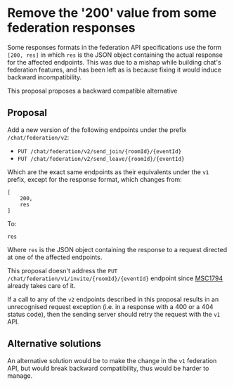 # Remove the '200' value from some federation responses

Some responses formats in the federation API specifications use the form `[200,
res]` in which `res` is the JSON object containing the actual response for the
affected endpoints. This was due to a mishap while building chat's federation
features, and has been left as is because fixing it would induce backward
incompatibility.

This proposal proposes a backward compatible alternative

## Proposal

Add a new version of the following endpoints under the prefix
`/chat/federation/v2`:

* `PUT /chat/federation/v2/send_join/{roomId}/{eventId}`
* `PUT /chat/federation/v2/send_leave/{roomId}/{eventId}`

Which are the exact same endpoints as their equivalents under the `v1` prefix,
except for the response format, which changes from:

```
[
    200,
    res
]
```

To:

```
res
```

Where `res` is the JSON object containing the response to a request directed at
one of the affected endpoints.

This proposal doesn't address the `PUT
/chat/federation/v1/invite/{roomId}/{eventId}` endpoint since
[MSC1794](https://github.com/matrix-org/matrix-doc/pull/1794) already takes care
of it.

If a call to any of the `v2` endpoints described in this proposal results in an
unrecognised request exception (i.e. in a response with a 400 or a 404 status
code), then the sending server should retry the request with the `v1` API.

## Alternative solutions

An alternative solution would be to make the change in the `v1` federation API,
but would break backward compatibility, thus would be harder to manage.
